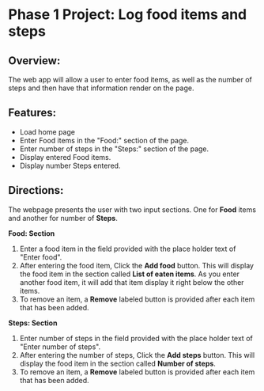 # Phase 1 Project: Log food items and steps

## Overview:

The web app will allow a user to enter food items, as well as the number of steps and then have that information render on the page.

## Features:

- Load home page
- Enter Food items in the "Food:" section of the page.
- Enter number of steps in the "Steps:" section of the page.
- Display entered Food items.
- Display number Steps entered.

## Directions:

The webpage presents the user with two input sections. One for **Food** items and another for number of **Steps**.

**Food: Section**

1. Enter a food item in the field provided with the place holder text of "Enter food".
2. After entering the food item, Click the **Add food** button. This will display the food item in the section called **List of eaten items**. As you enter another food item, it will add that item display it right below the other items.
3. To remove an item, a **Remove** labeled button is provided after each item that has been added.

**Steps: Section**

1. Enter number of steps in the field provided with the place holder text of "Enter number of steps".
2. After entering the number of steps, Click the **Add steps** button. This will display the food item in the section called **Number of steps**.
3. To remove an item, a **Remove** labeled button is provided after each item that has been added.
